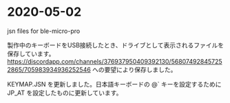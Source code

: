 # 2020-05-02
jsn files for ble-micro-pro

製作中のキーボードをUSB接続したとき、ドライブとして表示されるファイルを保存しています。
https://discordapp.com/channels/376937950409392130/568074928457252865/705983934936252546 への要望により保存しました。

KEYMAP.JSN を更新しました。日本語キーボードの @` キーを設定するために JP_AT を設定したものに更新しています。
